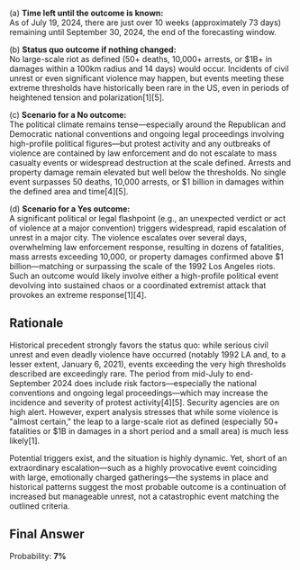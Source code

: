 (a) **Time left until the outcome is known:**  
As of July 19, 2024, there are just over 10 weeks (approximately 73 days) remaining until September 30, 2024, the end of the forecasting window.

(b) **Status quo outcome if nothing changed:**  
No large-scale riot as defined (50+ deaths, 10,000+ arrests, or $1B+ in damages within a 100km radius and 14 days) would occur. Incidents of civil unrest or even significant violence may happen, but events meeting these extreme thresholds have historically been rare in the US, even in periods of heightened tension and polarization[1][5].

(c) **Scenario for a No outcome:**  
The political climate remains tense—especially around the Republican and Democratic national conventions and ongoing legal proceedings involving high-profile political figures—but protest activity and any outbreaks of violence are contained by law enforcement and do not escalate to mass casualty events or widespread destruction at the scale defined. Arrests and property damage remain elevated but well below the thresholds. No single event surpasses 50 deaths, 10,000 arrests, or $1 billion in damages within the defined area and time[4][5].

(d) **Scenario for a Yes outcome:**  
A significant political or legal flashpoint (e.g., an unexpected verdict or act of violence at a major convention) triggers widespread, rapid escalation of unrest in a major city. The violence escalates over several days, overwhelming law enforcement response, resulting in dozens of fatalities, mass arrests exceeding 10,000, or property damages confirmed above $1 billion—matching or surpassing the scale of the 1992 Los Angeles riots. Such an outcome would likely involve either a high-profile political event devolving into sustained chaos or a coordinated extremist attack that provokes an extreme response[1][4].

## Rationale

Historical precedent strongly favors the status quo: while serious civil unrest and even deadly violence have occurred (notably 1992 LA and, to a lesser extent, January 6, 2021), events exceeding the very high thresholds described are exceedingly rare. The period from mid-July to end-September 2024 does include risk factors—especially the national conventions and ongoing legal proceedings—which may increase the incidence and severity of protest activity[4][5]. Security agencies are on high alert. However, expert analysis stresses that while some violence is "almost certain," the leap to a large-scale riot as defined (especially 50+ fatalities or $1B in damages in a short period and a small area) is much less likely[1].

Potential triggers exist, and the situation is highly dynamic. Yet, short of an extraordinary escalation—such as a highly provocative event coinciding with large, emotionally charged gatherings—the systems in place and historical patterns suggest the most probable outcome is a continuation of increased but manageable unrest, not a catastrophic event matching the outlined criteria.

## Final Answer

Probability: **7%**